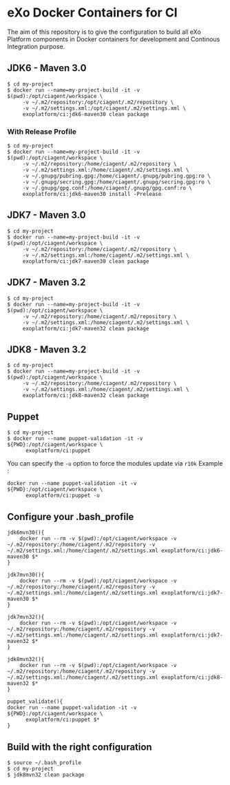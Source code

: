 # eXo Docker Containers for CI

The aim of this repository is to give the configuration to build all eXo Platform components in Docker containers for development and Continous Integration purpose.


## JDK6 - Maven 3.0

```
$ cd my-project
$ docker run --name=my-project-build -it -v $(pwd):/opt/ciagent/workspace \
     -v ~/.m2/repository:/opt/ciagent/.m2/repository \
     -v ~/.m2/settings.xml:/opt/ciagent/.m2/settings.xml \
     exoplatform/ci:jdk6-maven30 clean package
```

### With Release Profile

```
$ cd my-project
$ docker run --name=my-project-build -it -v $(pwd):/opt/ciagent/workspace \
     -v ~/.m2/repository:/home/ciagent/.m2/repository \
     -v ~/.m2/settings.xml:/home/ciagent/.m2/settings.xml \
     -v ~/.gnupg/pubring.gpg:/home/ciagent/.gnupg/pubring.gpg:ro \
     -v ~/.gnupg/secring.gpg:/home/ciagent/.gnupg/secring.gpg:ro \
     -v ~/.gnupg/gpg.conf:/home/ciagent/.gnupg/gpg.conf:ro \
     exoplatform/ci:jdk6-maven30 install -Prelease
```

## JDK7 - Maven 3.0

```
$ cd my-project
$ docker run --name=my-project-build -it -v $(pwd):/opt/ciagent/workspace \
     -v ~/.m2/repository:/home/ciagent/.m2/repository \
     -v ~/.m2/settings.xml:/home/ciagent/.m2/settings.xml \
     exoplatform/ci:jdk7-maven30 clean package
```


## JDK7 - Maven 3.2

```
$ cd my-project
$ docker run --name=my-project-build -it -v $(pwd):/opt/ciagent/workspace \
     -v ~/.m2/repository:/home/ciagent/.m2/repository \
     -v ~/.m2/settings.xml:/home/ciagent/.m2/settings.xml \
     exoplatform/ci:jdk7-maven32 clean package
```


## JDK8 - Maven 3.2

```
$ cd my-project
$ docker run --name=my-project-build -it -v $(pwd):/opt/ciagent/workspace \
     -v ~/.m2/repository:/home/ciagent/.m2/repository \
     -v ~/.m2/settings.xml:/home/ciagent/.m2/settings.xml \
     exoplatform/ci:jdk8-maven32 clean package
```

## Puppet

```
$ cd my-project
$ docker run --name puppet-validation -it -v ${PWD}:/opt/ciagent/workspace \
      exoplatform/ci:puppet
```

You can specify the ``-u`` option to force the modules update via ``r10k``
Example :
```
docker run --name puppet-validation -it -v ${PWD}:/opt/ciagent/workspace \
      exoplatform/ci:puppet -u
```

## Configure your .bash_profile

```
jdk6mvn30(){
	docker run --rm -v $(pwd):/opt/ciagent/workspace -v ~/.m2/repository:/home/ciagent/.m2/repository -v ~/.m2/settings.xml:/home/ciagent/.m2/settings.xml exoplatform/ci:jdk6-maven30 $*
}

jdk7mvn30(){
	docker run --rm -v $(pwd):/opt/ciagent/workspace -v ~/.m2/repository:/home/ciagent/.m2/repository -v ~/.m2/settings.xml:/home/ciagent/.m2/settings.xml exoplatform/ci:jdk7-maven30 $*
}

jdk7mvn32(){
	docker run --rm -v $(pwd):/opt/ciagent/workspace -v ~/.m2/repository:/home/ciagent/.m2/repository -v ~/.m2/settings.xml:/home/ciagent/.m2/settings.xml exoplatform/ci:jdk7-maven32 $*
}

jdk8mvn32(){
	docker run --rm -v $(pwd):/opt/ciagent/workspace -v ~/.m2/repository:/home/ciagent/.m2/repository -v ~/.m2/settings.xml:/home/ciagent/.m2/settings.xml exoplatform/ci:jdk8-maven32 $*
}

puppet_validate(){
docker run --name puppet-validation -it -v ${PWD}:/opt/ciagent/workspace \
      exoplatform/ci:puppet $*
}
```

## Build with the right configuration

```
$ source ~/.bash_profile
$ cd my-project
$ jdk8mvn32 clean package
```

